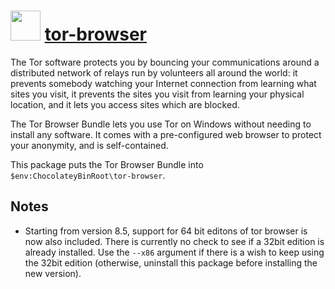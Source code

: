 # <img src="https://cdn.jsdelivr.net/gh/chocolatey-community/chocolatey-coreteampackages@edba4a5849ff756e767cba86641bea97ff5721fe/icons/tor-browser.png" width="48" height="48"/> [tor-browser](https://chocolatey.org/packages/tor-browser)


The Tor software protects you by bouncing your communications around a distributed network of relays run by volunteers all around the world: it prevents somebody watching your Internet connection from learning what sites you visit, it prevents the sites you visit from learning your physical location, and it lets you access sites which are blocked.

The Tor Browser Bundle lets you use Tor on Windows without needing to install any software. It comes with a pre-configured web browser to protect your anonymity, and is self-contained.

This package puts the Tor Browser Bundle into `$env:ChocolateyBinRoot\tor-browser`.

## Notes

- Starting from version 8.5, support for 64 bit editons of tor browser is now also included.
  There is currently no check to see if a 32bit edition is already installed. Use the `--x86` argument
  if there is a wish to keep using the 32bit edition (otherwise, uninstall this package before installing the new version).
